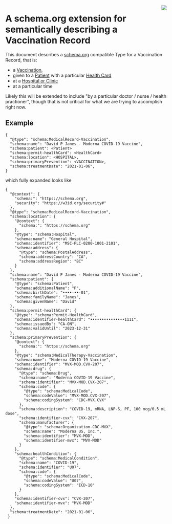 <a href="https://github.com/Consensas/information-passport/tree/main/docs"><img src="https://consensas-aws.s3.amazonaws.com/icons/passports-github.png" align="right" /></a>

# A schema.org extension for semantically describing a Vaccination Record

This document describes a [schema.org](https://schema.org) compatible Type for 
a Vaccination Record, that is:

* a [Vaccination](Vaccination.md), 
* given to a [Patient](Patient.md) with a particular [Health Card](Permit-HealthCard.md)
* at a [Hospital or Clinic](Hospital.md)
* at a particular time

Likely this will be extended to include "by a particular doctor / nurse / health practioner",
though that is not critical for what we are trying to accomplish right now.

## Example

    {
      "@type": "schema:MedicalRecord-Vaccination",
      "schema:name": "David P Janes - Moderna COVID-19 Vaccine",
      "schema:patient": <Patient>
      "schema:permit-healthCard": <HealthCard>
      "schema:location": <HOSPITAL>,
      "schema:primaryPrevention": <VACCINATION>,
      "schema:treatmentDate": "2021-01-06",
    }

which fully expanded looks like

    {
      "@context": {
        "schema:": "https://schema.org",
        "security": "https://w3id.org/security#"
      },
      "@type": "schema:MedicalRecord-Vaccination",
      "schema:location": {
        "@context": {
          "schema:": "https://schema.org"
        },
        "@type": "schema:Hospital",
        "schema:name": "General Hospital",
        "schema:identifier": "MSC-PLC-0200-1001-2101",
        "schema:address": {
          "@type": "schema:PostalAddress",
          "schema:addressCountry": "CA",
          "schema:addressRegion": "BC"
        }
      },
      "schema:name": "David P Janes - Moderna COVID-19 Vaccine",
      "schema:patient": {
        "@type": "schema:Patient",
        "schema:additionalName": "P",
        "schema:birthDate": "••••-••-01",
        "schema:familyName": "Janes",
        "schema:givenName": "David"
      },
      "schema:permit-healthCard": {
        "@type": "schema:Permit-HealthCard",
        "schema:identifier-healthCard": "•••••••••••••••1111",
        "schema:issuedBy": "CA-ON",
        "schema:validUntil": "2023-12-31"
      },
      "schema:primaryPrevention": {
        "@context": {
          "schema:": "https://schema.org"
        },
        "@type": "schema:MedicalTherapy-Vaccination",
        "schema:name": "Moderna COVID-19 Vaccine",
        "schema:identifier": "MVX-MOD.CVX-207",
        "schema:drug": {
          "@type": "schema:Drug",
          "schema:name": "Moderna COVID-19 Vaccine",
          "schema:identifier": "MVX-MOD.CVX-207",
          "schema:code": {
            "@type": "schema:MedicalCode",
            "schema:codeValue": "MVX-MOD.CVX-207",
            "schema:codingSystem": "CDC-MVX.CVX"
          },
          "schema:description": "COVID-19, mRNA, LNP-S, PF, 100 mcg/0.5 mL dose",
          "schema:identifier-cvx": "CVX-207",
          "schema:manufacturer": {
            "@type": "schema:Organization-CDC-MVX",
            "schema:name": "Moderna US, Inc.",
            "schema:identifier": "MVX-MOD",
            "schema:identifier-mvx": "MVX-MOD"
          }
        },
        "schema:healthCondition": {
          "@type": "schema:MedicalCondition",
          "schema:name": "COVID-19",
          "schema:identifier": "U07",
          "schema:code": {
            "@type": "schema:MedicalCode",
            "schema:codeValue": "U07",
            "schema:codingSystem": "ICD-10"
          }
        },
        "schema:identifier-cvx": "CVX-207",
        "schema:identifier-mvx": "MVX-MOD"
      },
      "schema:treatmentDate": "2021-01-06",
     }
